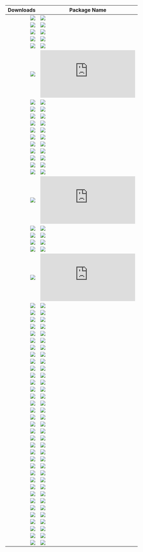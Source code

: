 | Downloads | Package Name |
|-----------:|--------------|
| [![](http://img.shields.io/chocolatey/dt/andy.svg?color=green&label=andy)](https://chocolatey.org/packages/andy) | [![](https://img.shields.io/chocolatey/dt/andy)](https://github.com/tunisiano187/Chocolatey-packages/tree/master/automatic/andy)|
| [![](http://img.shields.io/chocolatey/dt/aria2.svg?color=green&label=aria2)](https://chocolatey.org/packages/aria2) | [![](https://img.shields.io/chocolatey/dt/aria2)](https://github.com/tunisiano187/Chocolatey-packages/tree/master/automatic/aria2)|
| [![](http://img.shields.io/chocolatey/dt/audacious.svg?color=green&label=audacious)](https://chocolatey.org/packages/audacious) | [![](https://img.shields.io/chocolatey/dt/audacious)](https://github.com/tunisiano187/Chocolatey-packages/tree/master/automatic/audacious)|
| [![](http://img.shields.io/chocolatey/dt/autoruns.svg?color=green&label=autoruns)](https://chocolatey.org/packages/autoruns) | [![](https://img.shields.io/chocolatey/dt/autoruns)](https://github.com/tunisiano187/Chocolatey-packages/tree/master/automatic/autoruns)|
| [![](http://img.shields.io/chocolatey/dt/bitcoinxt.svg?color=green&label=bitcoinxt)](https://chocolatey.org/packages/bitcoinxt) | [![](https://img.shields.io/chocolatey/dt/bitcoinxt)](https://github.com/tunisiano187/Chocolatey-packages/tree/master/automatic/bitcoinxt)|
| [![](http://img.shields.io/chocolatey/dt/bitcoinxt.install.svg?color=green&label=bitcoinxt.install)](https://chocolatey.org/packages/bitcoinxt.install) | [![](https://img.shields.io/chocolatey/dt/bitcoinxt.install)](https://github.com/tunisiano187/Chocolatey-packages/tree/master/automatic/bitcoinxt.install)|
| [![](http://img.shields.io/chocolatey/dt/blink.svg?color=green&label=blink)](https://chocolatey.org/packages/blink) | [![](https://img.shields.io/chocolatey/dt/blink)](https://github.com/tunisiano187/Chocolatey-packages/tree/master/automatic/blink)|
| [![](http://img.shields.io/chocolatey/dt/boinc.svg?color=green&label=boinc)](https://chocolatey.org/packages/boinc) | [![](https://img.shields.io/chocolatey/dt/boinc)](https://github.com/tunisiano187/Chocolatey-packages/tree/master/automatic/boinc)|
| [![](http://img.shields.io/chocolatey/dt/brave-nightly.svg?color=green&label=brave-nightly)](https://chocolatey.org/packages/brave-nightly) | [![](https://img.shields.io/chocolatey/dt/brave-nightly)](https://github.com/tunisiano187/Chocolatey-packages/tree/master/automatic/brave-nightly)|
| [![](http://img.shields.io/chocolatey/dt/chromehistoryview.svg?color=green&label=chromehistoryview)](https://chocolatey.org/packages/chromehistoryview) | [![](https://img.shields.io/chocolatey/dt/chromehistoryview)](https://github.com/tunisiano187/Chocolatey-packages/tree/master/automatic/chromehistoryview)|
| [![](http://img.shields.io/chocolatey/dt/citrix-sharefile-sync.svg?color=green&label=citrix-sharefile-sync)](https://chocolatey.org/packages/citrix-sharefile-sync) | [![](https://img.shields.io/chocolatey/dt/citrix-sharefile-sync)](https://github.com/tunisiano187/Chocolatey-packages/tree/master/automatic/citrix-sharefile-sync)|
| [![](http://img.shields.io/chocolatey/dt/csvfileview.svg?color=green&label=csvfileview)](https://chocolatey.org/packages/csvfileview) | [![](https://img.shields.io/chocolatey/dt/csvfileview)](https://github.com/tunisiano187/Chocolatey-packages/tree/master/automatic/csvfileview)|
| [![](http://img.shields.io/chocolatey/dt/ddu.svg?color=green&label=ddu)](https://chocolatey.org/packages/ddu) | [![](https://img.shields.io/chocolatey/dt/ddu)](https://github.com/tunisiano187/Chocolatey-packages/tree/master/automatic/ddu)|
| [![](http://img.shields.io/chocolatey/dt/deepl.svg?color=green&label=deepl)](https://chocolatey.org/packages/deepl) | [![](https://img.shields.io/chocolatey/dt/deepl)](https://github.com/tunisiano187/Chocolatey-packages/tree/master/automatic/deepl)|
| [![](http://img.shields.io/chocolatey/dt/dexpot.svg?color=green&label=dexpot)](https://chocolatey.org/packages/dexpot) | [![](https://img.shields.io/chocolatey/dt/dexpot)](https://github.com/tunisiano187/Chocolatey-packages/tree/master/automatic/dexpot)|
| [![](http://img.shields.io/chocolatey/dt/digikam.svg?color=green&label=digikam)](https://chocolatey.org/packages/digikam) | [![](https://img.shields.io/chocolatey/dt/digikam)](https://github.com/tunisiano187/Chocolatey-packages/tree/master/automatic/digikam)|
| [![](http://img.shields.io/chocolatey/dt/dogecoin.svg?color=green&label=dogecoin)](https://chocolatey.org/packages/dogecoin) | [![](https://img.shields.io/chocolatey/dt/dogecoin)](https://github.com/tunisiano187/Chocolatey-packages/tree/master/automatic/dogecoin)|
| [![](http://img.shields.io/chocolatey/dt/dogecoin.install.svg?color=green&label=dogecoin.install)](https://chocolatey.org/packages/dogecoin.install) | [![](https://img.shields.io/chocolatey/dt/dogecoin.install)](https://github.com/tunisiano187/Chocolatey-packages/tree/master/automatic/dogecoin.install)|
| [![](http://img.shields.io/chocolatey/dt/dogecoin.portable.svg?color=green&label=dogecoin.portable)](https://chocolatey.org/packages/dogecoin.portable) | [![](https://img.shields.io/chocolatey/dt/dogecoin.portable)](https://github.com/tunisiano187/Chocolatey-packages/tree/master/automatic/dogecoin.portable)|
| [![](http://img.shields.io/chocolatey/dt/eagle.svg?color=green&label=eagle)](https://chocolatey.org/packages/eagle) | [![](https://img.shields.io/chocolatey/dt/eagle)](https://github.com/tunisiano187/Chocolatey-packages/tree/master/automatic/eagle)|
| [![](http://img.shields.io/chocolatey/dt/electron.svg?color=green&label=electron)](https://chocolatey.org/packages/electron) | [![](https://img.shields.io/chocolatey/dt/electron)](https://github.com/tunisiano187/Chocolatey-packages/tree/master/automatic/electron)|
| [![](http://img.shields.io/chocolatey/dt/electrum.svg?color=green&label=electrum)](https://chocolatey.org/packages/electrum) | [![](https://img.shields.io/chocolatey/dt/electrum)](https://github.com/tunisiano187/Chocolatey-packages/tree/master/automatic/electrum)|
| [![](http://img.shields.io/chocolatey/dt/electrum.install.svg?color=green&label=electrum.install)](https://chocolatey.org/packages/electrum.install) | [![](https://img.shields.io/chocolatey/dt/electrum.install)](https://github.com/tunisiano187/Chocolatey-packages/tree/master/automatic/electrum.install)|
| [![](http://img.shields.io/chocolatey/dt/electrum.portable.svg?color=green&label=electrum.portable)](https://chocolatey.org/packages/electrum.portable) | [![](https://img.shields.io/chocolatey/dt/electrum.portable)](https://github.com/tunisiano187/Chocolatey-packages/tree/master/automatic/electrum.portable)|
| [![](http://img.shields.io/chocolatey/dt/fah.svg?color=green&label=fah)](https://chocolatey.org/packages/fah) | [![](https://img.shields.io/chocolatey/dt/fah)](https://github.com/tunisiano187/Chocolatey-packages/tree/master/automatic/fah)|
| [![](http://img.shields.io/chocolatey/dt/filejuggler.svg?color=green&label=filejuggler)](https://chocolatey.org/packages/filejuggler) | [![](https://img.shields.io/chocolatey/dt/filejuggler)](https://github.com/tunisiano187/Chocolatey-packages/tree/master/automatic/filejuggler)|
| [![](http://img.shields.io/chocolatey/dt/fing.svg?color=green&label=fing)](https://chocolatey.org/packages/fing) | [![](https://img.shields.io/chocolatey/dt/fing)](https://github.com/tunisiano187/Chocolatey-packages/tree/master/automatic/fing)|
| [![](http://img.shields.io/chocolatey/dt/foldit.svg?color=green&label=foldit)](https://chocolatey.org/packages/foldit) | [![](https://img.shields.io/chocolatey/dt/foldit)](https://github.com/tunisiano187/Chocolatey-packages/tree/master/automatic/foldit)|
| [![](http://img.shields.io/chocolatey/dt/freeplane.svg?color=green&label=freeplane)](https://chocolatey.org/packages/freeplane) | [![](https://img.shields.io/chocolatey/dt/freeplane)](https://github.com/tunisiano187/Chocolatey-packages/tree/master/automatic/freeplane)|
| [![](http://img.shields.io/chocolatey/dt/geany-plugins.svg?color=green&label=geany-plugins)](https://chocolatey.org/packages/geany-plugins) | [![](https://img.shields.io/chocolatey/dt/geany-plugins)](https://github.com/tunisiano187/Chocolatey-packages/tree/master/automatic/geany-plugins)|
| [![](http://img.shields.io/chocolatey/dt/gramps.svg?color=green&label=gramps)](https://chocolatey.org/packages/gramps) | [![](https://img.shields.io/chocolatey/dt/gramps)](https://github.com/tunisiano187/Chocolatey-packages/tree/master/automatic/gramps)|
| [![](http://img.shields.io/chocolatey/dt/gridcoinwallet.svg?color=green&label=gridcoinwallet)](https://chocolatey.org/packages/gridcoinwallet) | [![](https://img.shields.io/chocolatey/dt/gridcoinwallet)](https://github.com/tunisiano187/Chocolatey-packages/tree/master/automatic/gridcoinwallet)|
| [![](http://img.shields.io/chocolatey/dt/jbs.svg?color=green&label=jbs)](https://chocolatey.org/packages/jbs) | [![](https://img.shields.io/chocolatey/dt/jbs)](https://github.com/tunisiano187/Chocolatey-packages/tree/master/automatic/jbs)|
| [![](http://img.shields.io/chocolatey/dt/jcpicker.svg?color=green&label=jcpicker)](https://chocolatey.org/packages/jcpicker) | [![](https://img.shields.io/chocolatey/dt/jcpicker)](https://github.com/tunisiano187/Chocolatey-packages/tree/master/automatic/jcpicker)|
| [![](http://img.shields.io/chocolatey/dt/keepass-plugin-webautotype.svg?color=green&label=keepass-plugin-webautotype)](https://chocolatey.org/packages/keepass-plugin-webautotype) | [![](https://img.shields.io/chocolatey/dt/keepass-plugin-webautotype)](https://github.com/tunisiano187/Chocolatey-packages/tree/master/automatic/keepass-plugin-webautotype)|
| [![](http://img.shields.io/chocolatey/dt/lbry.svg?color=green&label=lbry)](https://chocolatey.org/packages/lbry) | [![](https://img.shields.io/chocolatey/dt/lbry)](https://github.com/tunisiano187/Chocolatey-packages/tree/master/automatic/lbry)|
| [![](http://img.shields.io/chocolatey/dt/monero.svg?color=green&label=monero)](https://chocolatey.org/packages/monero) | [![](https://img.shields.io/chocolatey/dt/monero)](https://github.com/tunisiano187/Chocolatey-packages/tree/master/automatic/monero)|
| [![](http://img.shields.io/chocolatey/dt/multibit.svg?color=green&label=multibit)](https://chocolatey.org/packages/multibit) | [![](https://img.shields.io/chocolatey/dt/multibit)](https://github.com/tunisiano187/Chocolatey-packages/tree/master/automatic/multibit)|
| [![](http://img.shields.io/chocolatey/dt/multibit-hd.svg?color=green&label=multibit-hd)](https://chocolatey.org/packages/multibit-hd) | [![](https://img.shields.io/chocolatey/dt/multibit-hd)](https://github.com/tunisiano187/Chocolatey-packages/tree/master/automatic/multibit-hd)|
| [![](http://img.shields.io/chocolatey/dt/odrive.svg?color=green&label=odrive)](https://chocolatey.org/packages/odrive) | [![](https://img.shields.io/chocolatey/dt/odrive)](https://github.com/tunisiano187/Chocolatey-packages/tree/master/automatic/odrive)|
| [![](http://img.shields.io/chocolatey/dt/pinginfoview.svg?color=green&label=pinginfoview)](https://chocolatey.org/packages/pinginfoview) | [![](https://img.shields.io/chocolatey/dt/pinginfoview)](https://github.com/tunisiano187/Chocolatey-packages/tree/master/automatic/pinginfoview)|
| [![](http://img.shields.io/chocolatey/dt/remove-empty-directories.svg?color=green&label=remove-empty-directories)](https://chocolatey.org/packages/remove-empty-directories) | [![](https://img.shields.io/chocolatey/dt/remove-empty-directories)](https://github.com/tunisiano187/Chocolatey-packages/tree/master/automatic/remove-empty-directories)|
| [![](http://img.shields.io/chocolatey/dt/rstray.svg?color=green&label=rstray)](https://chocolatey.org/packages/rstray) | [![](https://img.shields.io/chocolatey/dt/rstray)](https://github.com/tunisiano187/Chocolatey-packages/tree/master/automatic/rstray)|
| [![](http://img.shields.io/chocolatey/dt/scite.svg?color=green&label=scite)](https://chocolatey.org/packages/scite) | [![](https://img.shields.io/chocolatey/dt/scite)](https://github.com/tunisiano187/Chocolatey-packages/tree/master/automatic/scite)|
| [![](http://img.shields.io/chocolatey/dt/snes9x.svg?color=green&label=snes9x)](https://chocolatey.org/packages/snes9x) | [![](https://img.shields.io/chocolatey/dt/snes9x)](https://github.com/tunisiano187/Chocolatey-packages/tree/master/automatic/snes9x)|
| [![](http://img.shields.io/chocolatey/dt/softwareinformer.svg?color=green&label=softwareinformer)](https://chocolatey.org/packages/softwareinformer) | [![](https://img.shields.io/chocolatey/dt/softwareinformer)](https://github.com/tunisiano187/Chocolatey-packages/tree/master/automatic/softwareinformer)|
| [![](http://img.shields.io/chocolatey/dt/spybot.svg?color=green&label=spybot)](https://chocolatey.org/packages/spybot) | [![](https://img.shields.io/chocolatey/dt/spybot)](https://github.com/tunisiano187/Chocolatey-packages/tree/master/automatic/spybot)|
| [![](http://img.shields.io/chocolatey/dt/sysmon.svg?color=green&label=sysmon)](https://chocolatey.org/packages/sysmon) | [![](https://img.shields.io/chocolatey/dt/sysmon)](https://github.com/tunisiano187/Chocolatey-packages/tree/master/automatic/sysmon)|
| [![](http://img.shields.io/chocolatey/dt/transmission.svg?color=green&label=transmission)](https://chocolatey.org/packages/transmission) | [![](https://img.shields.io/chocolatey/dt/transmission)](https://github.com/tunisiano187/Chocolatey-packages/tree/master/automatic/transmission)|
| [![](http://img.shields.io/chocolatey/dt/ultracopier.svg?color=green&label=ultracopier)](https://chocolatey.org/packages/ultracopier) | [![](https://img.shields.io/chocolatey/dt/ultracopier)](https://github.com/tunisiano187/Chocolatey-packages/tree/master/automatic/ultracopier)|
| [![](http://img.shields.io/chocolatey/dt/usblogview.svg?color=green&label=usblogview)](https://chocolatey.org/packages/usblogview) | [![](https://img.shields.io/chocolatey/dt/usblogview)](https://github.com/tunisiano187/Chocolatey-packages/tree/master/automatic/usblogview)|
| [![](http://img.shields.io/chocolatey/dt/wakemeonlan.svg?color=green&label=wakemeonlan)](https://chocolatey.org/packages/wakemeonlan) | [![](https://img.shields.io/chocolatey/dt/wakemeonlan)](https://github.com/tunisiano187/Chocolatey-packages/tree/master/automatic/wakemeonlan)|
| [![](http://img.shields.io/chocolatey/dt/wamp-server.svg?color=green&label=wamp-server)](https://chocolatey.org/packages/wamp-server) | [![](https://img.shields.io/chocolatey/dt/wamp-server)](https://github.com/tunisiano187/Chocolatey-packages/tree/master/automatic/wamp-server)|
| [![](http://img.shields.io/chocolatey/dt/windowsfirewallcontrol.svg?color=green&label=windowsfirewallcontrol)](https://chocolatey.org/packages/windowsfirewallcontrol) | [![](https://img.shields.io/chocolatey/dt/windowsfirewallcontrol)](https://github.com/tunisiano187/Chocolatey-packages/tree/master/automatic/windowsfirewallcontrol)|
| [![](http://img.shields.io/chocolatey/dt/wireedit.svg?color=green&label=wireedit)](https://chocolatey.org/packages/wireedit) | [![](https://img.shields.io/chocolatey/dt/wireedit)](https://github.com/tunisiano187/Chocolatey-packages/tree/master/automatic/wireedit)|
| [![](http://img.shields.io/chocolatey/dt/xHyper-v.svg?color=green&label=xHyper-v)](https://chocolatey.org/packages/xHyper-v) | [![](https://img.shields.io/chocolatey/dt/xHyper-v)](https://github.com/tunisiano187/Chocolatey-packages/tree/master/automatic/xHyper-v)|
| [![](http://img.shields.io/chocolatey/dt/xolidosigndesktop.svg?color=green&label=xolidosigndesktop)](https://chocolatey.org/packages/xolidosigndesktop) | [![](https://img.shields.io/chocolatey/dt/xolidosigndesktop)](https://github.com/tunisiano187/Chocolatey-packages/tree/master/automatic/xolidosigndesktop)|
| [![](http://img.shields.io/chocolatey/dt/xPSDesiredStateConfiguration.svg?color=green&label=xPSDesiredStateConfiguration)](https://chocolatey.org/packages/xPSDesiredStateConfiguration) | [![](https://img.shields.io/chocolatey/dt/xPSDesiredStateConfiguration)](https://github.com/tunisiano187/Chocolatey-packages/tree/master/automatic/xPSDesiredStateConfiguration)|
